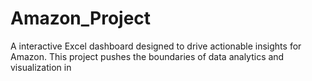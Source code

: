 # Amazon_Project
A interactive Excel dashboard designed to drive actionable insights for Amazon. This project pushes the boundaries of data analytics and visualization in 

